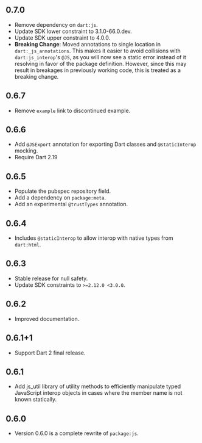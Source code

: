 ## 0.7.0

- Remove dependency on `dart:js`.
- Update SDK lower constraint to 3.1.0-66.0.dev.
- Update SDK upper constraint to 4.0.0.
- **Breaking Change**: Moved annotations to single location in
  `dart:_js_annotations`. This makes it easier to avoid collisions with
  `dart:js_interop`'s `@JS`, as you will now see a static error instead of it
  resolving in favor of the package definition. However, since this may result
  in breakages in previously working code, this is treated as a breaking change.

## 0.6.7

- Remove `example` link to discontinued example.

## 0.6.6

- Add `@JSExport` annotation for exporting Dart classes and `@staticInterop`
  mocking.
- Require Dart 2.19

## 0.6.5

- Populate the pubspec repository field.
- Add a dependency on `package:meta`.
- Add an experimental `@trustTypes` annotation.

## 0.6.4

- Includes `@staticInterop` to allow interop with native types from `dart:html`.

## 0.6.3

- Stable release for null safety.
- Update SDK constraints to `>=2.12.0 <3.0.0`.

## 0.6.2

- Improved documentation.

## 0.6.1+1

- Support Dart 2 final release.

## 0.6.1

- Add js_util library of utility methods to efficiently manipulate typed
  JavaScript interop objects in cases where the member name is not known
  statically.

## 0.6.0

- Version 0.6.0 is a complete rewrite of `package:js`.
